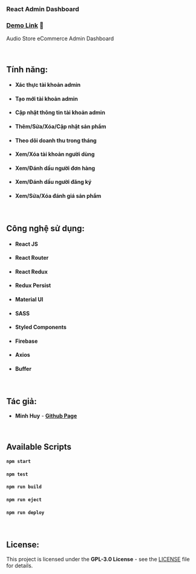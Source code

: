 ### React Admin Dashboard

### [Demo Link](https://ecommerce-stor3-admin.netlify.app/) 🔗

Audio Store eCommerce Admin Dashboard

<br/>

## Tính năng:

- #### Xác thực tài khoản admin

- #### Tạo mới tài khoản admin

- #### Cập nhật thông tin tài khoản admin

- #### Thêm/Sửa/Xóa/Cập nhật sản phẩm

- #### Theo dõi doanh thu trong tháng

- #### Xem/Xóa tài khoản người dùng

- #### Xem/Đánh dấu người đơn hàng

- #### Xem/Đánh dấu người đăng ký

- #### Xem/Sửa/Xóa đánh giá sản phẩm

<br/>

## Công nghệ sử dụng:

- #### **React JS**
- #### **React Router**
- #### **React Redux**
- #### **Redux Persist**
- #### **Material UI**
- #### **SASS**
- #### **Styled Components**
- #### **Firebase**
- #### **Axios**
- #### **Buffer**

<br/>

## Tác giả:

- **Minh Huy** - **[Github Page](https://github.com/tiroxuki0)**

<br/>

## Available Scripts

#### `npm start`

#### `npm test`

#### `npm run build`

#### `npm run eject`

#### `npm run deploy`

<br/>

## License:

This project is licensed under the **GPL-3.0 License** - see the [LICENSE](LICENSE) file for details.
